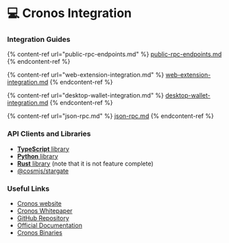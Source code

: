 # 💻 Cronos Integration

### Integration Guides

{% content-ref url="public-rpc-endpoints.md" %}
[public-rpc-endpoints.md](public-rpc-endpoints.md)
{% endcontent-ref %}

{% content-ref url="web-extension-integration.md" %}
[web-extension-integration.md](web-extension-integration.md)
{% endcontent-ref %}

{% content-ref url="desktop-wallet-integration.md" %}
[desktop-wallet-integration.md](desktop-wallet-integration.md)
{% endcontent-ref %}

{% content-ref url="json-rpc.md" %}
[json-rpc.md](json-rpc.md)
{% endcontent-ref %}

### API Clients and Libraries

* [**TypeScript** library](https://github.com/crypto-org-chain/chain-jslib)
* [**Python** library](https://pypi.org/project/chainlibpy/#description)
* [**Rust** library](https://github.com/crypto-org-chain/chainlib-rs) (note that it is not feature complete)
* [@cosmjs/stargate](https://github.com/cosmos/cosmjs/tree/master/packages/stargate)

### Useful Links

* [Cronos website](https://cronos.org/)
* [Cronos Whitepaper](https://whitepaper.cronos.org/)
* [GitHub Repository](https://github.com/crypto-org-chain/cronos)
* [Official Documentation](https://docs.cronos.org/)
* [Cronos Binaries](https://github.com/crypto-org-chain/cronos/releases)
